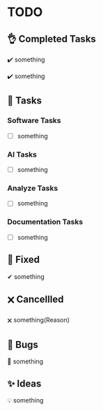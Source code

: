 # TODO

## 👌 Completed Tasks
✔️ something

✔️ something


## 📌 Tasks 
### Software Tasks
- [ ] something



###  AI Tasks
- [ ] something


###  Analyze Tasks
- [ ] something


### Documentation Tasks
- [ ] something


## 🔨 Fixed
✔ something


## 🗙 Cancellled
🗙 something(Reason)


## 🚧 Bugs
🐛 something


## ✨ Ideas
💡 something